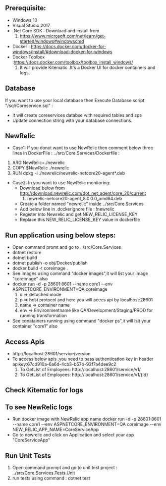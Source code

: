 ## Prerequisite:

* Windows 10
* Visual Studio 2017
* .Net Core SDK : Download and install from    
  1. https://www.microsoft.com/net/learn/get-started/windows#windowscmd
* Docker : https://docs.docker.com/docker-for-windows/install/#download-docker-for-windows 
* Docker Toolbox :https://docs.docker.com/toolbox/toolbox_install_windows/
  1. It will provide Kitematic .It's a Docker UI for docker containers and logs.

## Database
If you want to use your local database then Execute Database script "/sql/Coreservice.sql" :
   * It will create coreservices databse with required tables and sps
   * Update connection string with your database connections.

## NewRelic 
* Case1: If you donot want to use NewRelic then comment below three lines in DockerFile :   ../src/Core.Services/Dockerfile :
 1. ARG NewRelic=./newrelic
 2. COPY $NewRelic ./newrelic 
 3. RUN dpkg -i ./newrelic/newrelic-netcore20-agent*.deb

* Case2: In you want to use NewRelic monitoring:
  * Download below from http://download.newrelic.com/dot_net_agent/core_20/current  
	 1. newrelic-netcore20-agent_8.0.0.0_amd64.deb 
  * Create a folder named "newrelic" inside ../src/Core.Services
  * Add below line in .dockerignore file : 
	   !newrelic
  * Register into Newrelic and get NEW_RELIC_LICENSE_KEY
  * Replace this NEW_RELIC_LICENSE_KEY value in dockerfile 
 

## Run application using below steps:
* Open command promt and go to ../src/Core.Services
* dotnet restore
* dotnet build
* dotnet publish -o obj/Docker/publish
* docker build -t coreimage . 
* See images using command "docker images",it will list your image "coreimage" also
* docker run -d -p 28601:8601 --name core1 --env ASPNETCORE_ENVIRONMENT=QA coreimage
     1. d  => detached mode
     2. p => host protocol and here you will acees api by localhost:28601
     3. name => container name
     4. env  => Environmentname like QA/Development/Staging/PROD for running transformation 
* See conatainers running using command "docker ps",it will lsit your container "core1" also

## Access Apis

 * http://localhost:28601/service/version
 * To access below apis ,you need to pass authentication key in header
    apikey:67cd910a-6a6d-4cb3-b57b-92f7a4dee9c2
    1. To GetList of Employees: 
      http://localhost:28601/service/v1/
    2. To GetList of Employees: 
      http://localhost:28601/service/v1/{id}

## Check Kitematic for logs
   
## To see NewRelic logs
 * Run docker image with NewRelic app name
  docker run -d -p 28601:8601 --name core1 --env ASPNETCORE_ENVIRONMENT=QA coreimage --env NEW_RELIC_APP_NAME=CoreServiceApp
 * Go to newrelic and click on Application and select your app "CoreServiceApp"

## Run Unit Tests
  1. Open command prompt and go to unit test project : ../src/Core.Services.Tests.Unit
  2. run tests using command : dotnet test
     